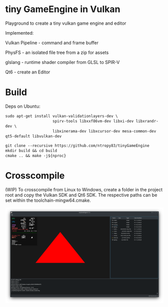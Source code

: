 # tiny GameEngine in Vulkan
Playground to create a tiny vulkan game engine and editor

Implemented:

Vulkan Pipeline - command and frame buffer

PhysFS          - an isolated file tree from a zip for assets

glslang         - runtime shader compiler from GLSL to SPIR-V

Qt6             - create an Editor

# Build
Deps on Ubuntu:
```
sudo apt-get install vulkan-validationlayers-dev \
                     spirv-tools libxxf86vm-dev libxi-dev libxrandr-dev \
                     libxinerama-dev libxcursor-dev mesa-common-dev qt5-default libvulkan-dev
```

```
git clone --recursive https://github.com/ntropy83/tinyGameEngine
mkdir build && cd build
cmake .. && make -j${nproc}
```
# Crosscompile
(WIP) To crosscompile from Linux to Windows, create a folder in the project root and copy the Vulkan SDK and Qt6 SDK.
The respective paths can be set within the toolchain-mingw64.cmake.

![Vulkan Triangle](https://github.com/ntropy83/tinyGameEngine/blob/main/screenshot_triangle_qt.png?raw=true)